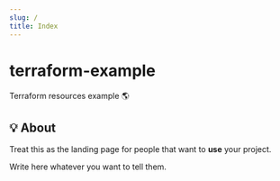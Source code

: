 ```yaml
---
slug: /
title: Index
---
```


# terraform-example

Terraform resources example 🌎

## 💡 About

Treat this as the landing page for people
that want to **use** your project.

Write here whatever you want to tell them.
